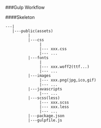 ###Gulp Workflow


####Skeleton

    ---|
       |---public(assets)
              |
              |---css
                   |
                   |--- xxx.css
                   |--- ...
              |---fonts
                   |
                   |--- xxx.woff2(ttf...)
                   |--- ...
              |---images
                   |--- xxx.png(jpg,ico,gif)
                   |--- ...
              |---javascripts
                   |--- ...
              |---scss(less)
                   |--- xxx.scss
                   |--- xxx.less
                   |--- ...
              |---package.json
              |---gulpfile.js